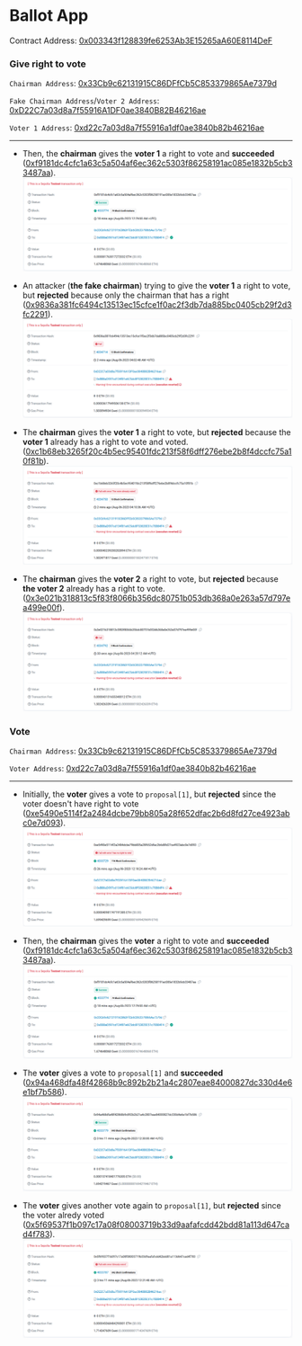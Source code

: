 # Ballot App

Contract Address: [0x003343f128839fe6253Ab3E15265aA60E8114DeF](https://sepolia.etherscan.io/address/0x003343f128839fe6253ab3e15265aa60e8114def)

### Give right to vote
``Chairman Address``: [0x33Cb9c62131915C86DFfCb5C853379865Ae7379d](https://sepolia.etherscan.io/address/0x33Cb9c62131915C86DFfCb5C853379865Ae7379d)

``Fake Chairman Address``/``Voter 2 Address``: [0xD22C7a03d8a7f55916A1DF0ae3840B82B46216ae](https://sepolia.etherscan.io/tx/0x43a1556a19a7eccb53a006e8d6e9c9c58b5e602f550bbc48c733eb1a065abb3d)

``Voter 1 Address``: [0xd22c7a03d8a7f55916a1df0ae3840b82b46216ae](https://sepolia.etherscan.io/address/0xd22c7a03d8a7f55916a1df0ae3840b82b46216ae)

___
- Then, the **chairman** gives the **voter 1** a right to vote and **succeeded** ([0xf9181dc4cfc1a63c5a504af6ec362c5303f86258191ac085e1832b5cb33487aa](https://sepolia.etherscan.io/tx/0xf9181dc4cfc1a63c5a504af6ec362c5303f86258191ac085e1832b5cb33487aa)).
![0xf9181dc4cfc1a63c5a504af6ec362c5303f86258191ac085e1832b5cb33487aa](./assets/vote-right.png)

- An attacker (**the fake chairman**) trying to give the **voter 1** a right to vote, but **rejected** because only the chairman that has a right ([0x9836a381fc6494c13513ec15cfce1f0ac2f3db7da885bc0405cb29f2d3fc2291](https://sepolia.etherscan.io/tx/0x9836a381fc6494c13513ec15cfce1f0ac2f3db7da885bc0405cb29f2d3fc2291)). 
![0x9836a381fc6494c13513ec15cfce1f0ac2f3db7da885bc0405cb29f2d3fc2291](./assets/failed-vote-right.png)

- The **chairman** gives the **voter 1** a right to vote, but **rejected** because the **voter 1** already has a right to vote and voted. ([0xc1b68eb3265f20c4b5ec95401fdc213f58f6dff276ebe2b8f4dccfc75a10f81b](https://sepolia.etherscan.io/tx/0xc1b68eb3265f20c4b5ec95401fdc213f58f6dff276ebe2b8f4dccfc75a10f81b)).
![0xc1b68eb3265f20c4b5ec95401fdc213f58f6dff276ebe2b8f4dccfc75a10f81b](./assets/already-voted.png)

- The **chairman** gives the **voter 2** a right to vote, but **rejected** because **the voter 2** already has a right to vote. 
([0x3e021b318813c5f83f8066b356dc80751b053db368a0e263a57d797ea499e00f](https://sepolia.etherscan.io/tx/0x3e021b318813c5f83f8066b356dc80751b053db368a0e263a57d797ea499e00f)).
![0x3e021b318813c5f83f8066b356dc80751b053db368a0e263a57d797ea499e00f](./assets/already-voted-2.png)

### Vote
``Chairman Address``: [0x33Cb9c62131915C86DFfCb5C853379865Ae7379d](https://sepolia.etherscan.io/address/0x33Cb9c62131915C86DFfCb5C853379865Ae7379d)

``Voter Address``: [0xd22c7a03d8a7f55916a1df0ae3840b82b46216ae](https://sepolia.etherscan.io/address/0xd22c7a03d8a7f55916a1df0ae3840b82b46216ae) 

___

- Initially, the **voter** gives a vote to ``proposal[1]``, but **rejected** since the voter doesn't have right to vote ([0xe5490e5114f2a2484dcbe79bb805a28f652dfac2b6d8fd27ce4923abc0e7d093](https://sepolia.etherscan.io/tx/0xe5490e5114f2a2484dcbe79bb805a28f652dfac2b6d8fd27ce4923abc0e7d093)).
![0xe5490e5114f2a2484dcbe79bb805a28f652dfac2b6d8fd27ce4923abc0e7d093](./assets/no-right.png)

- Then, the **chairman** gives the **voter** a right to vote and **succeeded** ([0xf9181dc4cfc1a63c5a504af6ec362c5303f86258191ac085e1832b5cb33487aa](https://sepolia.etherscan.io/tx/0xf9181dc4cfc1a63c5a504af6ec362c5303f86258191ac085e1832b5cb33487aa)).
![0xf9181dc4cfc1a63c5a504af6ec362c5303f86258191ac085e1832b5cb33487aa](./assets/vote-right.png)

- The **voter** gives a vote to ``proposal[1]`` and **succeeded** ([0x94a468dfa48f42868b9c892b2b21a4c2807eae84000827dc330d4e6e1bf7b586](https://sepolia.etherscan.io/tx/0x94a468dfa48f42868b9c892b2b21a4c2807eae84000827dc330d4e6e1bf7b586)).
![0x94a468dfa48f42868b9c892b2b21a4c2807eae84000827dc330d4e6e1bf7b586](./assets/vote.png)

- The **voter** gives another vote again to ``proposal[1]``, but **rejected** since the voter alredy voted ([0x5f69537f1b097c17a08f08003719b33d9aafafcdd42bdd81a113d647cad4f783](https://sepolia.etherscan.io/tx/0x5f69537f1b097c17a08f08003719b33d9aafafcdd42bdd81a113d647cad4f783)).
![0x5f69537f1b097c17a08f08003719b33d9aafafcdd42bdd81a113d647cad4f783](./assets/another-vote.png)
